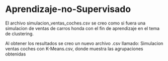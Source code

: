 # Aprendizaje-no-Supervisado
El archivo simulacion_ventas_coches.csv se creo como si fuera una simulacion de ventas de carros honda con el fin de aprendizaje en el tema de clustering.

Al obtener los resultados se creo un nuevo archivo .csv llamado: Simulacion ventas coches con K-Means.csv, donde muestra las agrupaciones obtenidas
